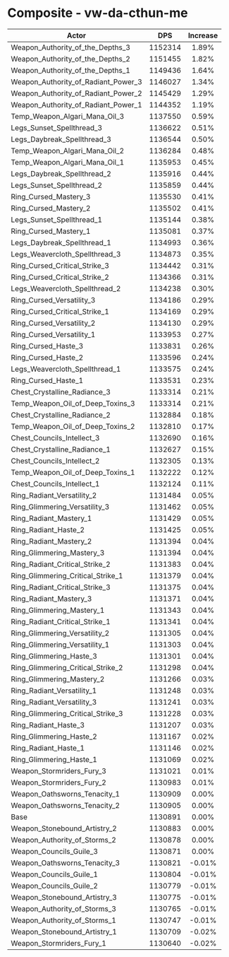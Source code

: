 # Composite - vw-da-cthun-me
| Actor | DPS | Increase |
|---|:---:|:---:|
|Weapon_Authority_of_the_Depths_3|1152314|1.89%|
|Weapon_Authority_of_the_Depths_2|1151455|1.82%|
|Weapon_Authority_of_the_Depths_1|1149436|1.64%|
|Weapon_Authority_of_Radiant_Power_3|1146027|1.34%|
|Weapon_Authority_of_Radiant_Power_2|1145429|1.29%|
|Weapon_Authority_of_Radiant_Power_1|1144352|1.19%|
|Temp_Weapon_Algari_Mana_Oil_3|1137550|0.59%|
|Legs_Sunset_Spellthread_3|1136622|0.51%|
|Legs_Daybreak_Spellthread_3|1136544|0.50%|
|Temp_Weapon_Algari_Mana_Oil_2|1136284|0.48%|
|Temp_Weapon_Algari_Mana_Oil_1|1135953|0.45%|
|Legs_Daybreak_Spellthread_2|1135916|0.44%|
|Legs_Sunset_Spellthread_2|1135859|0.44%|
|Ring_Cursed_Mastery_3|1135530|0.41%|
|Ring_Cursed_Mastery_2|1135502|0.41%|
|Legs_Sunset_Spellthread_1|1135144|0.38%|
|Ring_Cursed_Mastery_1|1135081|0.37%|
|Legs_Daybreak_Spellthread_1|1134993|0.36%|
|Legs_Weavercloth_Spellthread_3|1134873|0.35%|
|Ring_Cursed_Critical_Strike_3|1134442|0.31%|
|Ring_Cursed_Critical_Strike_2|1134366|0.31%|
|Legs_Weavercloth_Spellthread_2|1134238|0.30%|
|Ring_Cursed_Versatility_3|1134186|0.29%|
|Ring_Cursed_Critical_Strike_1|1134169|0.29%|
|Ring_Cursed_Versatility_2|1134130|0.29%|
|Ring_Cursed_Versatility_1|1133953|0.27%|
|Ring_Cursed_Haste_3|1133831|0.26%|
|Ring_Cursed_Haste_2|1133596|0.24%|
|Legs_Weavercloth_Spellthread_1|1133575|0.24%|
|Ring_Cursed_Haste_1|1133531|0.23%|
|Chest_Crystalline_Radiance_3|1133314|0.21%|
|Temp_Weapon_Oil_of_Deep_Toxins_3|1133314|0.21%|
|Chest_Crystalline_Radiance_2|1132884|0.18%|
|Temp_Weapon_Oil_of_Deep_Toxins_2|1132810|0.17%|
|Chest_Councils_Intellect_3|1132690|0.16%|
|Chest_Crystalline_Radiance_1|1132627|0.15%|
|Chest_Councils_Intellect_2|1132305|0.13%|
|Temp_Weapon_Oil_of_Deep_Toxins_1|1132222|0.12%|
|Chest_Councils_Intellect_1|1132124|0.11%|
|Ring_Radiant_Versatility_2|1131484|0.05%|
|Ring_Glimmering_Versatility_3|1131462|0.05%|
|Ring_Radiant_Mastery_1|1131429|0.05%|
|Ring_Radiant_Haste_2|1131425|0.05%|
|Ring_Radiant_Mastery_2|1131394|0.04%|
|Ring_Glimmering_Mastery_3|1131394|0.04%|
|Ring_Radiant_Critical_Strike_2|1131383|0.04%|
|Ring_Glimmering_Critical_Strike_1|1131379|0.04%|
|Ring_Radiant_Critical_Strike_3|1131375|0.04%|
|Ring_Radiant_Mastery_3|1131371|0.04%|
|Ring_Glimmering_Mastery_1|1131343|0.04%|
|Ring_Radiant_Critical_Strike_1|1131341|0.04%|
|Ring_Glimmering_Versatility_2|1131305|0.04%|
|Ring_Glimmering_Versatility_1|1131303|0.04%|
|Ring_Glimmering_Haste_3|1131301|0.04%|
|Ring_Glimmering_Critical_Strike_2|1131298|0.04%|
|Ring_Glimmering_Mastery_2|1131266|0.03%|
|Ring_Radiant_Versatility_1|1131248|0.03%|
|Ring_Radiant_Versatility_3|1131241|0.03%|
|Ring_Glimmering_Critical_Strike_3|1131228|0.03%|
|Ring_Radiant_Haste_3|1131207|0.03%|
|Ring_Glimmering_Haste_2|1131167|0.02%|
|Ring_Radiant_Haste_1|1131146|0.02%|
|Ring_Glimmering_Haste_1|1131069|0.02%|
|Weapon_Stormriders_Fury_3|1131021|0.01%|
|Weapon_Stormriders_Fury_2|1130983|0.01%|
|Weapon_Oathsworns_Tenacity_1|1130909|0.00%|
|Weapon_Oathsworns_Tenacity_2|1130905|0.00%|
|Base|1130891|0.00%|
|Weapon_Stonebound_Artistry_2|1130883|0.00%|
|Weapon_Authority_of_Storms_2|1130878|0.00%|
|Weapon_Councils_Guile_3|1130871|0.00%|
|Weapon_Oathsworns_Tenacity_3|1130821|-0.01%|
|Weapon_Councils_Guile_1|1130804|-0.01%|
|Weapon_Councils_Guile_2|1130779|-0.01%|
|Weapon_Stonebound_Artistry_3|1130775|-0.01%|
|Weapon_Authority_of_Storms_3|1130765|-0.01%|
|Weapon_Authority_of_Storms_1|1130747|-0.01%|
|Weapon_Stonebound_Artistry_1|1130709|-0.02%|
|Weapon_Stormriders_Fury_1|1130640|-0.02%|
